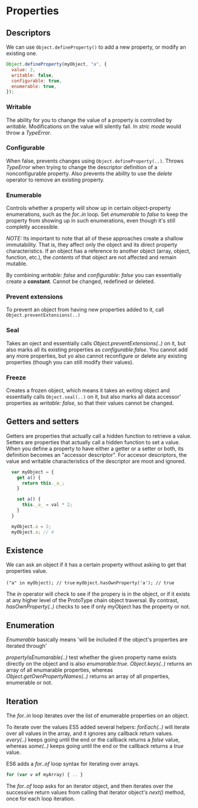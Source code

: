 # Properties

## Descriptors

We can use `Object.defineProperty()` to add a new property, or modify an existing one.

```js
Object.defineProperty(myObject, "a", {
  value: 2,
  writable: false,
  configurable: true,
  enumerable: true,
});
```

### Writable

The ability for you to change the value of a property is controlled by _writable_.
Modifications on the value will silently fail. In _stric mode_ would throw a _TypeError_.

### Configurable

When false, prevents changes using `Object.defineProperty(..)`.
Throws _TypeError_ when trying to change the descriptor definition of a nonconfigurable property.
Also prevents the ability to use the _delete_ operator to remove an existing property.

### Enumerable

Controls whether a property will show up in certain object-property enumerations, such as the _for..in_ loop. Set _enumerable_ to _false_ to keep the property from showing up in such enumerations, even though it's still completly accessible.

_NOTE:_ Its important to note that all of these approaches create a shallow immutability. That is, they affect only the object and its direct property characteristics. If an object has a reference to another object (array, object, function, etc.), the _contents_ of that object are not affected and remain mutable.

By combining _writable: false_ and _configurable: false_ you can essentially create a **constant**. Cannot be changed, redefined or deleted.

### Prevent extensions

To prevent an object from having new properties added to it, call `Object.preventExtensions(..)`

### Seal

Takes an oject and essentially calls _Object.preventExtensions(..)_ on it, but also marks all its existing properties as _configurable:false_. You cannot add any more properties, but yo also cannot reconfigure or delete any existing properties (though you can still modify their values).

### Freeze

Creates a frozen object, which means it takes an exiting object and essentially calls `Object.seal(..)` on it, but also marks all data accessor' properties as _writable: false_, so that their values cannot be changed.

## Getters and setters

Getters are properties that actually call a hidden function to retrieve a value. Setters are properties that actually call a hidden function to set a value.
When you define a property to have either a getter or a setter or both, its definition becomes an "accessor descriptor". For accesor descriptors, the value and writable characteristics of the descriptor are moot and ignored.

```js
  var myObject = {
    get a() {
      return this._a_;
    }

    set a() {
      this._a_ = val * 2;
    }
  }

  myObject.a = 2;
  myObject.a; // 4
```

## Existence

We can ask an object if it has a certain property without asking to get that properties value.

`("a" in myObject); // true`
`myObject.hasOwnProperty('a'); // true`

The _in_ operator will check to see if the propery is in the object, or if it exists at any higher level of the ProtoType chain object traversal. By contrast, _hasOwnProperty(..)_ checks to see if only myObject has the property or not.

## Enumeration

_Enumerable_ basically means 'will be included if the object's properties are iterated through'

_propertyIsEnumarable(..)_ test whether the given property name exists directly on the object and is also _enumarable:true_.
_Object.keys(..)_ returns an array of all enumarable properties, whereas _Object.getOwnPropertyNames(..)_ returns an array of all properties, enumerable or not.

## Iteration

The _for..in_ loop iterates over the list of enumerable properties on an object.

To iterate over the values ES5 added several helpers:
_forEach(..)_ will iterate over all values in the array, and it ignores any callback return values. _every(..)_ keeps going until the end or the callback returns a _false_ value, whereas _some(..)_ keeps going until the end or the callback returns a _true_ value.

ES6 adds a _for..of_ loop syntax for iterating over arrays.

```js
for (var v of myArray) { .. }
```

The _for..of_ loop asks for an iterator object, and then iterates over the successive return values from calling that iterator object's _next()_ method, once for each loop iteration.
